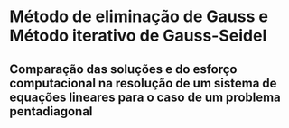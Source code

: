 # Método de eliminação de Gauss e Método iterativo de Gauss-Seidel

## Comparação das soluções e do esforço computacional na resolução de um sistema de equações lineares para o caso de um problema pentadiagonal
